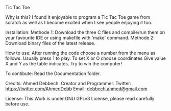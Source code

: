 Tic Tac Toe


Why is this?
I found it enjoyable to program a Tic Tac Toe game from scratch as well as I become excited when I see people enjoying it too.

Installation:
Methode 1: Download the three C files and compile/run them on your favourite IDE or using makefile with 'make' command.
Methode 2: Download binary files of the latest release.

How to use:
After running the code choose a number from the menu as follows.
Usually press 1 to play.
To set X or O choose coordinates 
Give value X and Y as the table indicates. 
Try to win the computer!

To contibute:
Read the Documentation folder.

Credits:
Ahmed Debbech: Creator and Programmer.
Twitter: https://twitter.com/AhmedDebb
Email: debbech.ahmed@gmail.com

License:
This Work is under GNU GPLv3 License, please read carefully before use.



